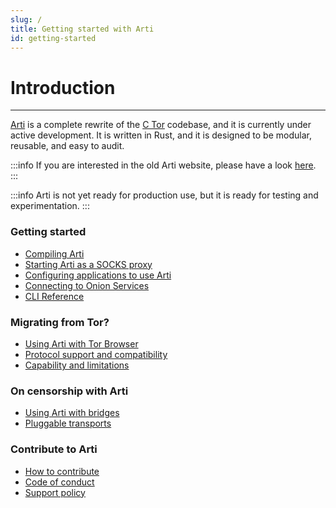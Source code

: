 ```yaml
---
slug: /
title: Getting started with Arti
id: getting-started
---
```


# Introduction
---

[Arti](https://gitlab.torproject.org/tpo/core/arti) is a complete rewrite of the [C Tor](https://gitlab.torproject.org/tpo/core/tor) codebase, and it is currently under active development. It is written in Rust, and it is designed to be modular, reusable, and easy to audit.

:::info
If you are interested in the old Arti website, please have a look
[here](https://tpo.pages.torproject.net/core/arti/old).
:::

:::info
Arti is not yet ready for production use, but it is ready for testing and experimentation.
:::

### Getting started
- [Compiling Arti](/guides/compiling-arti)
- [Starting Arti as a SOCKS proxy](/guides/starting-arti)
- [Configuring applications to use Arti](/guides/configuring-arti)
- [Connecting to Onion Services](/guides/connecting-to-onion)
- [CLI Reference](/guides/cli-reference)

### Migrating from Tor?
- [Using Arti with Tor Browser](/integrating-arti/using-tor)
- [Protocol support and compatibility](/guides/compatibility)
- [Capability and limitations](/guides/capability-limitations)

### On censorship with Arti
- [Using Arti with bridges](/censorship/bridges)
- [Pluggable transports](/censorship/pluggable-transports)

### Contribute to Arti
- [How to contribute](/contributing/)
- [Code of conduct](/contributing/code-of-conduct)
- [Support policy](/contributing/support-policy)
